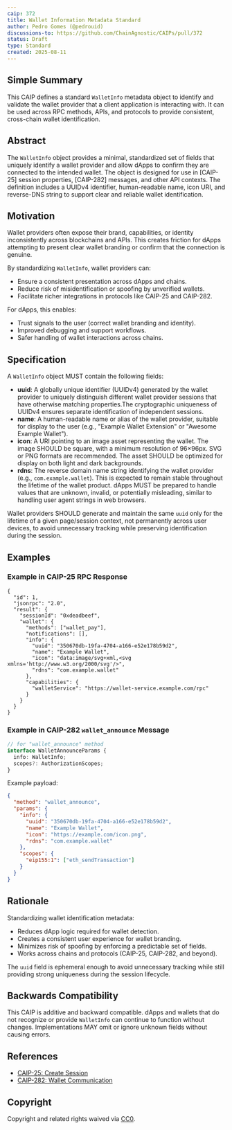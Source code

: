 ```yaml
---
caip: 372
title: Wallet Information Metadata Standard
author: Pedro Gomes (@pedrouid)
discussions-to: https://github.com/ChainAgnostic/CAIPs/pull/372
status: Draft
type: Standard
created: 2025-08-11
---
```


## Simple Summary

This CAIP defines a standard `WalletInfo` metadata object to identify and validate the wallet provider that a client application is interacting with.
It can be used across RPC methods, APIs, and protocols to provide consistent, cross-chain wallet identification.

## Abstract

The `WalletInfo` object provides a minimal, standardized set of fields that uniquely identify a wallet provider and allow dApps to confirm they are connected to the intended wallet.
The object is designed for use in [CAIP-25] session properties, [CAIP-282] messages, and other API contexts.
The definition includes a UUIDv4 identifier, human-readable name, icon URI, and reverse-DNS string to support clear and reliable wallet identification.

## Motivation

Wallet providers often expose their brand, capabilities, or identity inconsistently across blockchains and APIs.
This creates friction for dApps attempting to present clear wallet branding or confirm that the connection is genuine.

By standardizing `WalletInfo`, wallet providers can:

- Ensure a consistent presentation across dApps and chains.
- Reduce risk of misidentification or spoofing by unverified wallets.
- Facilitate richer integrations in protocols like CAIP-25 and CAIP-282.

For dApps, this enables:

- Trust signals to the user (correct wallet branding and identity).
- Improved debugging and support workflows.
- Safer handling of wallet interactions across chains.

## Specification

A `WalletInfo` object MUST contain the following fields:

- **uuid**: A globally unique identifier (UUIDv4) generated by the wallet provider to uniquely distinguish different wallet provider sessions that have otherwise matching properties.The cryptographic uniqueness of UUIDv4 ensures separate identification of independent sessions.
- **name**: A human-readable name or alias of the wallet provider, suitable for display to the user (e.g., "Example Wallet Extension" or "Awesome Example Wallet").
- **icon**: A URI pointing to an image asset representing the wallet. The image SHOULD be square, with a minimum resolution of 96×96px. SVG or PNG formats are recommended. The asset SHOULD be optimized for display on both light and dark backgrounds.
- **rdns**: The reverse domain name string identifying the wallet provider (e.g., `com.example.wallet`). This is expected to remain stable throughout the lifetime of the wallet product. dApps MUST be prepared to handle values that are unknown, invalid, or potentially misleading, similar to handling user agent strings in web browsers.

Wallet providers SHOULD generate and maintain the same `uuid` only for the lifetime of a given page/session context, not permanently across user devices, to avoid unnecessary tracking while preserving identification during the session.

## Examples

### Example in CAIP-25 RPC Response

```jsonc
{
  "id": 1,
  "jsonrpc": "2.0",
  "result": {
    "sessionId": "0xdeadbeef",
    "wallet": {
      "methods": ["wallet_pay"],
      "notifications": [],
      "info": {
        "uuid": "350670db-19fa-4704-a166-e52e178b59d2",
        "name": "Example Wallet",
        "icon": "data:image/svg+xml,<svg xmlns='http://www.w3.org/2000/svg'/>",
        "rdns": "com.example.wallet"
      },
      "capabilities": {
        "walletService": "https://wallet-service.example.com/rpc"
      }
    }
  }
}
```

### Example in CAIP-282 `wallet_announce` Message

```typescript
// for "wallet_announce" method
interface WalletAnnounceParams {
  info: WalletInfo;
  scopes?: AuthorizationScopes;
}
```

Example payload:

```json
{
  "method": "wallet_announce",
  "params": {
    "info": {
      "uuid": "350670db-19fa-4704-a166-e52e178b59d2",
      "name": "Example Wallet",
      "icon": "https://example.com/icon.png",
      "rdns": "com.example.wallet"
    },
    "scopes": {
      "eip155:1": ["eth_sendTransaction"]
    }
  }
}
```

## Rationale

Standardizing wallet identification metadata:

- Reduces dApp logic required for wallet detection.
- Creates a consistent user experience for wallet branding.
- Minimizes risk of spoofing by enforcing a predictable set of fields.
- Works across chains and protocols (CAIP-25, CAIP-282, and beyond).

The `uuid` field is ephemeral enough to avoid unnecessary tracking while still providing strong uniqueness during the session lifecycle.

## Backwards Compatibility

This CAIP is additive and backward compatible.
dApps and wallets that do not recognize or provide `WalletInfo` can continue to function without changes.
Implementations MAY omit or ignore unknown fields without causing errors.

## References

- [CAIP-25: Create Session](https://github.com/ChainAgnostic/CAIPs/blob/main/CAIPs/caip-25.md)
- [CAIP-282: Wallet Communication](https://github.com/ChainAgnostic/CAIPs/pull/282)

## Copyright

Copyright and related rights waived via [CC0](https://creativecommons.org/publicdomain/zero/1.0/).

